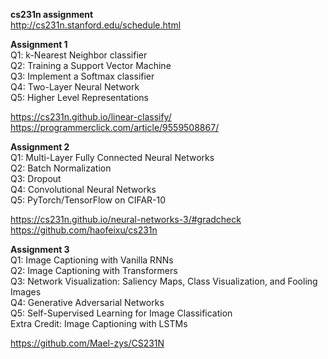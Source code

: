 **cs231n assignment**  
http://cs231n.stanford.edu/schedule.html



**Assignment 1**  
Q1: k-Nearest Neighbor classifier  
Q2: Training a Support Vector Machine  
Q3: Implement a Softmax classifier  
Q4: Two-Layer Neural Network  
Q5: Higher Level Representations  

https://cs231n.github.io/linear-classify/  
https://programmerclick.com/article/9559508867/  


**Assignment 2**  
Q1: Multi-Layer Fully Connected Neural Networks  
Q2: Batch Normalization  
Q3: Dropout  
Q4: Convolutional Neural Networks  
Q5: PyTorch/TensorFlow on CIFAR-10  

https://cs231n.github.io/neural-networks-3/#gradcheck  
https://github.com/haofeixu/cs231n  

**Assignment 3**  
Q1: Image Captioning with Vanilla RNNs  
Q2: Image Captioning with Transformers  
Q3: Network Visualization: Saliency Maps, Class Visualization, and Fooling Images  
Q4: Generative Adversarial Networks  
Q5: Self-Supervised Learning for Image Classification  
Extra Credit: Image Captioning with LSTMs  

https://github.com/Mael-zys/CS231N
